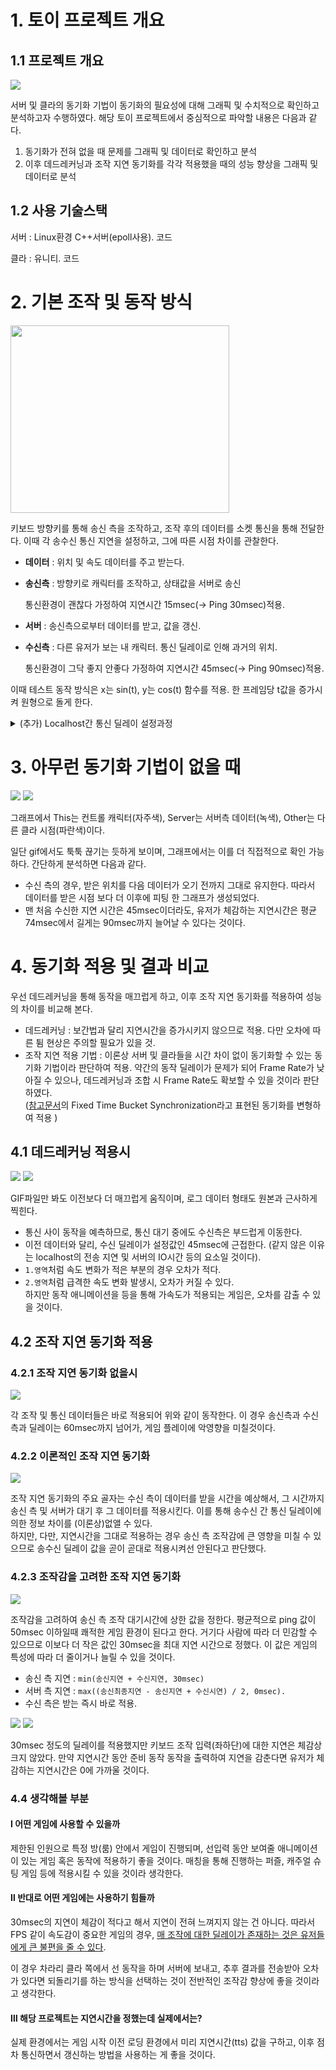 # 1. 토이 프로젝트 개요

## 1.1 프로젝트 개요
<img src=".\images\intro.gif">

서버 및 클라의 동기화 기법이 동기화의 필요성에 대해 그래픽 및 수치적으로 확인하고 분석하고자 수행하였다. 해당 토이 프로젝트에서 중심적으로 파악할 내용은 다음과 같다.

1. 동기화가 전혀 없을 때 문제를 그래픽 및 데이터로 확인하고 분석
2. 이후 데드레커닝과 조작 지연 동기화를 각각 적용했을 때의 성능 향상을 그래픽 및 데이터로 분석

## 1.2 사용 기술스택

서버 : Linux환경 C++서버(epoll사용). 코드

클라 : 유니티. 코드

# 2. 기본 조작 및 동작 방식
<img src=".\images\CS.png"  width="350" height="300"/>


키보드 방향키를 통해 송신 측을 조작하고, 조작 후의 데이터를 소켓 통신을 통해 전달한다. 이때 각 송수신 통신 지연을 설정하고, 그에 따른 시점 차이를 관찰한다.

- **데이터** : 위치 및 속도 데이터를 주고 받는다.
- **송신측** : 방향키로 캐릭터를 조작하고, 상태값을 서버로 송신
    
    통신환경이 괜찮다 가정하여 지연시간 15msec(→ Ping 30msec)적용.
    
- **서버** : 송신측으로부터 데이터를 받고, 값을 갱신.
- **수신측** : 다른 유저가 보는 내 캐릭터. 통신 딜레이로 인해 과거의 위치.
    
    통신환경이 그닥 좋지 안좋다 가정하여 지연시간 45msec(→ Ping 90msec)적용.

이때 테스트 동작 방식은 x는 sin(t), y는 cos(t) 함수를 적용. 한 프레임당 t값을 증가시켜 원형으로 돌게 한다. 
<details>
<summary>(추가) Localhost간 통신 딜레이 설정과정</summary>
현재 테스트 환경은 localhost 연결이므로, 지연 시간이 거의 없다. 따라서 각 데이터마다 전송 시간을 설정하여, 그 시간 이후에 보내는 방식으로 지연 시간을 구현한다.
    
    - 보낼 데이터를 queueing하고 전송 예약 시간을 기입 후 해당 시간에 전송.
    - 실제 게임에서는 게임 시작 전 로딩 도중 클라와 몇 번의 통신을 통해 평균치를 구하던가 하는 방식으로 정할 수 있을 것이다.
    
    위 GIF이미지에서 왼쪽 상단의 Send Delay값이 보내는 지연시간, Recv Delay값은 받는 지연시간이다. 클라이언트가 서로 다르다고 가정하면 보내는 쪽은 핑이 30msec, 받는쪽의 핑은 90msec인 상황이다.
</details>
    
    
    


# 3. 아무런 동기화 기법이 없을 때
<img src=".\images\NotDeadReckoning.gif">
<!--![NotDeadReckoning.gif](.\images\NotDeadReckoning.gif)-->
<img src=".\images\plot_NRND.png">
<!--![plot_NRND.png](images\plot_NRND.png)-->

그래프에서 This는 컨트롤 캐릭터(자주색), Server는 서버측 데이터(녹색), Other는 다른 클라 시점(파란색)이다.

일단 gif에서도 툭툭 끊기는 듯하게 보이며, 그래프에서는 이를 더 직접적으로 확인 가능하다. 간단하게 분석하면 다음과 같다.

- 수신 측의 경우, 받은 위치를 다음 데이터가 오기 전까지 그대로 유지한다. 따라서 데이터를 받은 시점 보다 더 이후에 피팅 한 그래프가 생성되었다.
- 맨 처음 수신한 지연 시간은 45msec이더라도, 유저가 체감하는 지연시간은 평균 74msec에서 길게는 90msec까지 늘어날 수 있다는 것이다.

# 4. 동기화 적용 및 결과 비교

우선 데드레커닝을 통해 동작을 매끄럽게 하고, 이후 조작 지연 동기화를 적용하여 성능의 차이를 비교해 본다.
 - 데드레커닝 : 보간법과 달리 지연시간을 증가시키지 않으므로 적용. 다만 오차에 따른 튐 현상은 주의할 필요가 있을 것.
 - 조작 지연 적용 기법 : 이론상 서버 및 클라들을 시간 차이 없이 동기화할 수 있는 동기화 기법이라 판단하여 적용. 약간의 동작 딜레이가 문제가 되어 Frame Rate가 낮아질 수 있으나, 데드레커닝과 조합 시 Frame Rate도 확보할 수 있을 것이라 판단 하였다.
</br>\([참고문서](https://m.blog.naver.com/PostView.naver?blogId=linegamedev&logNo=221061964789&targetKeyword=&targetRecommendationCode=1)의 Fixed Time Bucket Synchronization라고 표현된 동기화를 변형하여 적용 \)

## 4.1 데드레커닝 적용시
<img src=".\images\DeadReckoning.gif">
<!--![DeadReckoning.gif](images\DeadReckoning.gif)-->
<img src=".\images\plot_RND.png">
<!--![Untitled](images\plot_RND.png)-->

GIF파일만 봐도 이전보다 더 매끄럽게 움직이며, 로그 데이터 형태도 원본과 근사하게 찍힌다.

- 통신 사이 동작을 예측하므로, 통신 대기 중에도 수신측은 부드럽게 이동한다.
- 이전 데이터와 달리, 수신 딜레이가 설정값인 45msec에 근접한다.
(같지 않은 이유는 localhost의 전송 지연 및 서버의 IO시간 등의 요소일 것이다).
- `1.영역`처럼 속도 변화가 적은 부분의 경우 오차가 적다.
- `2.영역`처럼 급격한 속도 변화 발생시, 오차가 커질 수 있다. </br>하지만 동작 애니메이션을 등을 통해 가속도가 적용되는 게임은, 오차를 감출 수 있을 것이다.

## 4.2 조작 지연 동기화 적용

### 4.2.1 조작 지연 동기화 없을시
<img src=".\images\timePlot1.png">
<!--![Untitled](images\timePlot1.png)-->

각 조작 및 통신 데이터들은 바로 적용되어 위와 같이 동작한다. 이 경우 송신측과 수신측과 딜레이는 60msec까지 넘어가, 게임 플레이에 악영향을 미칠것이다.

### 4.2.2 이론적인 조작 지연 동기화
<img src=".\images\timePlot2.png">
<!--![Untitled](images\timePlot2.png)-->

 조작 지연 동기화의 주요 골자는 수신 측이 데이터를 받을 시간을 예상해서, 그 시간까지 송신 측 및 서버가 대기 후 그 데이터를 적용시킨다. 이를 통해 송수신 간 통신 딜레이에 의한 정보 차이를 \(이론상\)없앨 수 있다. </br>
 하지만, 다만, 지연시간을 그대로 적용하는 경우 송신 측 조작감에 큰 영향을 미칠 수 있으므로 송수신 딜레이 값을 곧이 곧대로 적용시켜선 안된다고 판단했다.

### 4.2.3 조작감을 고려한 조작 지연 동기화
<img src=".\images\timePlot3.png">
<!--![Untitled](images\timePlot3.png)-->

  조작감을 고려하여 송신 측 조작 대기시간에 상한 값을 정한다. 평균적으로 ping 값이 50msec 이하일때 쾌적한 게임 환경이 된다고 한다. 거기다 사람에 따라 더 민감할 수 있으므로 이보다 더 작은 값인 30msec을 최대 지연 시간으로 정했다. 이 값은 게임의 특성에 따라 더 줄이거나 늘릴 수 있을 것이다.

- 송신 측 지연 : `min(송신지연 + 수신지연, 30msec)`
- 서버 측 지연 : `max((송신최종지연 - 송신지연 + 수신시연) / 2, 0msec).` 
- 수신 측은 받는 즉시 바로 적용.
<img src=".\images\ReckoningNDelay.gif">
<!--![ReckoningNDelay.gif](images\ReckoningNDelay.gif)-->
<img src=".\images\plot_RD.png">
<!--![plot_RD.png](images\plot_RD.png)->

입력 쪽 딜레이가 발생하였지만, 차이가 눈에 띄게 줄은 것을 확인할 수 있다.

## 4.3 동기화 적용 후 실제 조작.
<img src=".\images\FreeMove.gif">
<!--![FreeMove.gif](images\FreeMove.gif)-->

30msec 정도의 딜레이를 적용했지만 키보드 조작 입력(좌하단)에 대한 지연은 체감상 크지 않았다. 만약 지연시간 동안 준비 동작 동작을 출력하여 지연을 감춘다면 유저가 체감하는 지연시간은 0에 가까울 것이다.

### 4.4 생각해볼 부분

#### Ⅰ 어떤 게임에 사용할 수 있을까
제한된 인원으로 특정 방(룸) 안에서 게임이 진행되며, 선입력 동안 보여줄 애니메이션이 있는 게임 혹은 동작에 적용하기 좋을 것이다. 매칭을 통해 진행하는 퍼즐, 캐주얼 슈팅 게임 등에 적용시킬 수 있을 것이라 생각한다.

#### Ⅱ 반대로 어떤 게임에는 사용하기 힘들까

30msec의 지연이 체감이 적다고 해서 지연이 전혀 느껴지지 않는 건 아니다. 따라서 FPS 같이 속도감이 중요한 게임의 경우, <U>매 조작에 대한 딜레이가 존재하는 것은 유저들에게 큰 불편을 줄 수 있다</U>. 

이 경우 차라리 클라 쪽에서 선 동작을 하며 서버에 보내고, 추후  결과를 전송받아 오차가 있다면 되돌리기를 하는 방식을 선택하는 것이 전반적인 조작감 향상에 좋을 것이라고 생각한다.


#### Ⅲ 해당 프로젝트는 지연시간을 정했는데 실제에서는?

실제 환경에서는 게임 시작 이전 로딩 환경에서 미리 지연시간\(tts\) 값을 구하고, 이후 점차 통신하면서 갱신하는 방법을 사용하는 게 좋을 것이다. 


